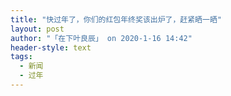 ```yaml
---
title: "快过年了，你们的红包年终奖该出炉了，赶紧晒一晒"
layout: post
author: "「在下叶良辰」 on 2020-1-16 14:42"
header-style: text
tags:
  - 新闻
  - 过年
---
```


<head></head>
<body>
 <br>
</body>


